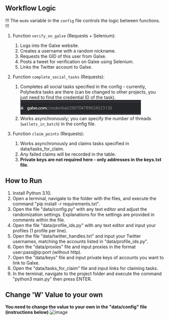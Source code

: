 ## Workflow Logic

!!! The `mode` variable in the `config` file controls the logic between functions. !!!

1. Function `verify_on_galxe` (Requests + Selenium):
    1. Logs into the Galxe website.
    2. Creates a username with a random nickname.
    3. Requests the GID of this user from Galxe.
    4. Posts a tweet for verification on Galxe using Selenium.
    5. Links the Twitter account to Galxe.

2. Function `complete_social_tasks` (Requests):
   1. Completes all social tasks specified in the config - currently, Polyhedra tasks are there (can be changed to other projects, you just need to find the credential ID of the task).
   ![img.png](img.png)
   2. Works asynchronously; you can specify the number of threads (`wallets_in_batch`) in the config file.

3. Function `claim_points` (Requests):
   1. Works asynchronously and claims tasks specified in data/tasks_for_claim.
   2. Any failed claims will be recorded in the table.
   3. **Private keys are not required here - only addresses in the keys.txt file**.

## How to Run
1. Install Python 3.10.
2. Open a terminal, navigate to the folder with the files, and execute the command "pip install -r requirements.txt".
3. Open the file "data/config.py" with any text editor and adjust the randomization settings. Explanations for the settings are provided in comments within the file.
4. Open the file "data/profile_ids.py" with any text editor and input your profiles (1 profile per line).
5. Open the file "data/twitter_handles.txt" and input your Twitter usernames, matching the accounts listed in "data/profile_ids.py".
6. Open the "data/proxies" file and input proxies in the format user:pass@ip:port (without http).
7. Open the "data/keys" file and input private keys of accounts you want to link to Galxe.
8. Open the "data/tasks_for_claim" file and input links for claiming tasks.
9. In the terminal, navigate to the project folder and execute the command "python3 main.py" then press ENTER.

## Change 'W' Value to your own
**You need to change the value to your own in the "data/config" file (instructions below)**
![image](https://user-images.githubusercontent.com/117441696/210056890-bc69281a-a7aa-4681-9722-4d65fd07c957.png)
